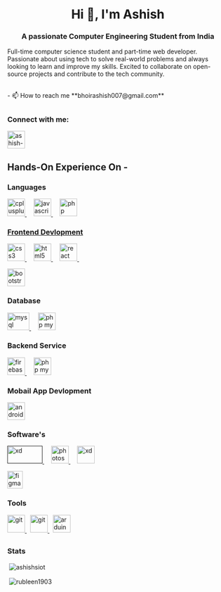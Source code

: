 <h1 align="center">Hi 👋, I'm Ashish</h1>
<h3 align="center">A passionate Computer Engineering Student from India</h3>
<p align="left">
Full-time computer science student and part-time web developer.  Passionate about using tech to solve real-world problems and always looking to learn and improve my skills. Excited to collaborate on open-source projects and contribute to the tech community.</p>
<br>
- 📫 How to reach me **bhoirashish007@gmail.com**


## <h3 align="left">Connect with me:</h3>
<p align="left">
  <a href="https://linkedin.com/in/ashish-bhoir-152634198" target="blank"><img align="center" src="https://brand.linkedin.com/content/dam/me/brand/en-us/brand-home/logos/In-Blue-Logo.png.original.png" alt="ashish-bhoir-152634198" height="40" width="40" /></a>&nbsp &nbsp
</p>



## <h2>  Hands-On Experience On -  </h2>

<h3 align="left">Languages</h3>
<p align="left"> 
  <a href="https://www.javatpoint.com/java-tutorial" target="_blank"> <img src="https://www.vectorlogo.zone/logos/java/java-icon.svg" alt="cplusplus" width="40" height="40"/> </a>
  &nbsp &nbsp 
  <a href="https://developer.mozilla.org/en-US/docs/Web/JavaScript" target="_blank"> <img src="https://upload.wikimedia.org/wikipedia/commons/thumb/9/99/Unofficial_JavaScript_logo_2.svg/640px-Unofficial_JavaScript_logo_2.svg.png" alt="javascript" width="40" height="40"/>
  </a>
  &nbsp &nbsp 
  <a href="https://www.php.net" target="_blank"> <img src="https://upload.wikimedia.org/wikipedia/commons/thumb/4/44/Antu_php.svg/640px-Antu_php.svg.png" alt="php" width="40" height="40"/> 
    </p> 


<h3 align="left">Frontend Devlopment</h3>
<p align="left">
  <a href="https://www.w3schools.com/css/" target="_blank"> <img src="https://upload.wikimedia.org/wikipedia/commons/thumb/d/d5/CSS3_logo_and_wordmark.svg/640px-CSS3_logo_and_wordmark.svg.png" alt="css3" width="40" height="40"/> </a> &nbsp &nbsp 
  <a href="https://www.w3.org/html/" target="_blank"> <img src="https://upload.wikimedia.org/wikipedia/commons/thumb/8/82/Devicon-html5-plain.svg/640px-Devicon-html5-plain.svg.png" alt="html5" width="40" height="40"/> </a>&nbsp &nbsp 
  <a href="https://www.markdownguide.org/basic-syntax/" target="_blank"> <img src="https://e7.pngegg.com/pngimages/173/882/png-clipart-logo-markdown-wikimedia-movement-scalable-graphics-brand-markdowns-white-text.png" alt="react" width="40" height="40"/> </a>&nbsp &nbsp 
  
  <a href="https://getbootstrap.com" target="_blank"> <img src="https://upload.wikimedia.org/wikipedia/commons/thumb/b/b2/Bootstrap_logo.svg/640px-Bootstrap_logo.svg.png" alt="bootstrap" width="40" height="40"/> </a> </p>


<h3 align="left">Database</h3>
<p align="left"> 
  <a href="https://www.mysql.com/" target="_blank"> <img src="https://www.mysql.com/common/logos/logo-mysql-170x115.png" alt="mysql" width="50" height="40"/> </a> &nbsp &nbsp 
  <a href="https://www.phpmyadmin.net/" target="_blank"> <img src="https://www.vectorlogo.zone/logos/phpmyadmin/phpmyadmin-ar21.svg" alt="php my admin" width="40" height="40"/> </a> </p>

<h3 align="left">Backend Service</h3>
<p align="left"> <a href="https://firebase.google.com/" target="_blank"> <img src="https://www.vectorlogo.zone/logos/firebase/firebase-icon.svg" alt="firebase" width="40" height="40"/> </a> &nbsp &nbsp <a hr <a href="https://www.phpmyadmin.net/" target="_blank"> <img src="https://www.vectorlogo.zone/logos/phpmyadmin/phpmyadmin-ar21.svg" alt="php my admin" width="40" height="40"/> </a> </p>


<h3 align="left">Mobail App Devlopment</h3>
<p align="left"> <a href="https://developer.android.com" target="_blank"> <img src="https://upload.wikimedia.org/wikipedia/commons/thumb/9/95/Android_Studio_Icon_3.6.svg/640px-Android_Studio_Icon_3.6.svg.png" alt="android" width="40" height="40"/> </a>  </p>


<h3 align="left">Software's</h3>
<p align="left">
  <a href="" target="_blank"> <img src="https://5.imimg.com/data5/EE/YW/GU/SELLER-729799/microsoft-office-software-500x500.jpg" alt="xd" width="80" height="40"/>
  </a>&nbsp &nbsp
<a href="https://www.photoshop.com/en" target="_blank"> <img src="https://upload.wikimedia.org/wikipedia/commons/thumb/9/92/Adobe_Photoshop_CS6_icon.svg/450px-Adobe_Photoshop_CS6_icon.svg.png" alt="photoshop" width="40" height="40"/> </a>&nbsp &nbsp 
  <a href="https://www.adobe.com/products/xd.html" target="_blank"> <img src="https://cdn.worldvectorlogo.com/logos/adobe-xd.svg" alt="xd" width="40" height="40"/></a>&nbsp &nbsp 
  
  <a href="https://www.figma.com/" target="_blank"> <img src="https://upload.wikimedia.org/wikipedia/commons/thumb/3/33/Figma-logo.svg/640px-Figma-logo.svg.png" alt="figma" width="35" height="40"/> </a> </p>


<h3 align="left">Tools</h3>
<p align="left"> <a href="https://github.com/ashishsiot" target="_blank"> <img src="https://static.wixstatic.com/shapes/c73a6d_8e7045feeef4434ca35eb627295ef6a6.svg" alt="git" width="40" height="40"/> </a>&nbsp  
  <a href="https://git-scm.com/" target="_blank"> <img src="https://www.vectorlogo.zone/logos/git-scm/git-scm-icon.svg" alt="git" width="40" height="40"/> </a>&nbsp 
  <a href="https://www.arduino.cc/" target="_blank"> <img src="https://cdn.worldvectorlogo.com/logos/arduino-1.svg" alt="arduino" width="40" height="40"/> </a> </p>


## <h3 align="left">Stats</h3>

<p>&nbsp;<img align="center" src="https://github-readme-stats.vercel.app/api?username=ashishsiot&show_icons=true&locale=en" alt="ashishsiot" /></p>



<p>&nbsp;<img align="center" src="https://github-readme-streak-stats.herokuapp.com/?user=ashishsiot&" alt="rubleen1903" /></p>
